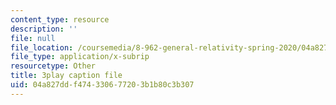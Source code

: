 ```yaml
---
content_type: resource
description: ''
file: null
file_location: /coursemedia/8-962-general-relativity-spring-2020/04a827ddf474330677203b1b80c3b307_p_10lgn2BiI.srt
file_type: application/x-subrip
resourcetype: Other
title: 3play caption file
uid: 04a827dd-f474-3306-7720-3b1b80c3b307
---
```

